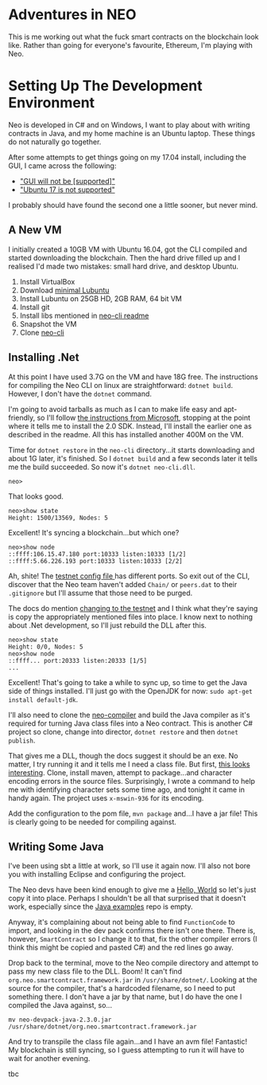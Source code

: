 # Adventures in NEO

This is me working out what the fuck smart contracts on the blockchain look like. Rather than going for everyone's
favourite, Ethereum, I'm playing with Neo.

# Setting Up The Development Environment

Neo is developed in C# and on Windows, I want to play about with writing contracts in Java, and my home machine is an
Ubuntu laptop.  These things do not naturally go together.

After some attempts to get things going on my 17.04 install, including the GUI, I came across the following:
* ["GUI will not be \[supported\]"](https://github.com/neo-project/neo-gui/issues/7)
* ["Ubuntu 17 is not supported"](https://github.com/neo-project/neo-cli)

I probably should have found the second one a little sooner, but never mind.

## A New VM

I initially created a 10GB VM with Ubuntu 16.04, got the CLI compiled and started downloading the blockchain. Then the
hard drive filled up and I realised I'd made two mistakes: small hard drive, and desktop Ubuntu.

1. Install VirtualBox
1. Download [minimal Lubuntu](http://lubuntu.me/downloads/)
1. Install Lubuntu on 25GB HD, 2GB RAM, 64 bit VM
1. Install git
1. Install libs mentioned in [neo-cli readme](https://github.com/neo-project/neo-cli)
1. Snapshot the VM
1. Clone [neo-cli](https://github.com/neo-project/neo-cli)

## Installing .Net

At this point I have used 3.7G on the VM and have 18G free. The instructions for compiling the Neo CLI on linux are
straightforward: `dotnet build`. However, I don't have the `dotnet` command.

I'm going to avoid tarballs as much as I can to make life easy and apt-friendly, so I'll follow [the instructions from
Microsoft](https://www.microsoft.com/net/core#linuxubuntu), stopping at the point where it tells me to install the 2.0
SDK. Instead, I'll install the earlier one as described in the readme. All this has installed another 400M on the VM.

Time for `dotnet restore` in the `neo-cli` directory...it starts downloading and about 1G later, it's finished. So I
`dotnet build` and a few seconds later it tells me the build succeeded. So now it's `dotnet neo-cli.dll`.

```
neo>
```

That looks good.

```
neo>show state
Height: 1500/13569, Nodes: 5
```

Excellent! It's syncing a blockchain...but which one?

```
neo>show node
::ffff:106.15.47.180 port:10333 listen:10333 [1/2]
::ffff:5.66.226.193 port:10333 listen:10333 [2/2]
```

Ah, shite! The [testnet config file ](https://github.com/neo-project/neo-cli/blob/master/neo-cli/config.testnet.json)
has different ports. So exit out of the CLI, discover that the Neo team haven't added `Chain/` or `peers.dat` to their
`.gitignore` but I'll assume that those need to be purged.

The docs do mention [changing to the testnet](http://docs.neo.org/en-us/node/testnet.html) and I think what they're
saying is copy the appropriately mentioned files into place. I know next to nothing about .Net development, so I'll just
rebuild the DLL after this.

```
neo>show state
Height: 0/0, Nodes: 5
neo>show node
::ffff... port:20333 listen:20333 [1/5]
...
```

Excellent! That's going to take a while to sync up, so time to get the Java side of things installed. I'll just go with the OpenJDK for now: `sudo apt-get install default-jdk`.

I'll also need to clone the [neo-compiler](https://github.com/neo-project/neo-compiler) and build the Java compiler as
it's required for turning Java class files into a Neo contract. This is another C# project so clone, change into
director, `dotnet restore` and then `dotnet publish`. 

That gives me a DLL, though the docs suggest it should be an exe. No matter, I try running it and it tells me I need a
class file. But first, [this looks interesting](https://github.com/neo-project/neo-devpack-java). Clone, install maven,
attempt to package...and character encoding errors in the source files. Surprisingly, I wrote a command to help me with
identifying character sets some time ago, and tonight it came in handy again. The project uses `x-mswin-936` for its
encoding.

Add the configuration to the pom file, `mvn package` and...I have a jar file! This is clearly going to be needed for
compiling against.

## Writing Some Java

I've been using sbt a little at work, so I'll use it again now. I'll also not bore you with installing Eclipse and
configuring the project.

The Neo devs have been kind enough to give me a [Hello, World](http://docs.neo.org/en-us/sc/getting-started-java.html)
so let's just copy it into place. Perhaps I shouldn't be all that surprised that it doesn't work, especially since the
[Java examples](https://github.com/neo-project/examples-java) repo is empty.

Anyway, it's complaining about not being able to find `FunctionCode` to import, and looking in the dev pack confirms
there isn't one there. There is, however, `SmartContract` so I change it to that, fix the other compiler errors (I think
this might be copied and pasted C#) and the red lines go away.

Drop back to the terminal, move to the Neo compile directory and attempt to pass my new class file to the DLL. Boom! It
can't find `org.neo.smartcontract.framework.jar` in `/usr/share/dotnet/`. Looking at the source for the compiler, that's
a hardcoded filename, so I need to put something there. I don't have a jar by that name, but I do have the one I
compiled the Java against, so...

```
mv neo-devpack-java-2.3.0.jar /usr/share/dotnet/org.neo.smartcontract.framework.jar
```

And try to transpile the class file again...and I have an avm file! Fantastic! My blockchain is still syncing, so I
guess attempting to run it will have to wait for another evening.

tbc
